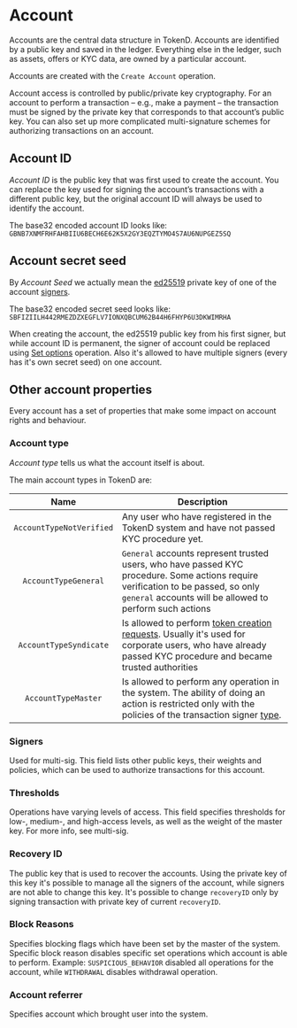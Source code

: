 # Account

Accounts are the central data structure in TokenD. Accounts are identified by 
a public key and saved in the ledger. Everything else in the ledger, such as 
assets, offers or KYC data, are owned by a particular account.

Accounts are created with the `Create Account` operation.

Account access is controlled by public/private key cryptography. For an 
account to perform a transaction – e.g., make a payment – the transaction must 
be signed by the private key that corresponds to that account’s public key. 
You can also set up more complicated multi-signature schemes for authorizing 
transactions on an account.

## Account ID

*Account ID* is the public key that was first used to create the account. 
You can replace the key used for signing the account’s transactions with a 
different public key, but the original account ID will always be used to 
identify the account.

The base32 encoded account ID looks like: `GBNB7XNMFRHFAHBIIU6BECH6E62K5X2GY3EQZTYMO4S7AU6NUPGEZ5SQ`

## Account secret seed

By *Account Seed* we actually mean the [ed25519](https://ed25519.cr.yp.to/) 
private key of one of the account [signers][2].

The base32 encoded secret seed looks like: `SBFIZIILH442RMEZDZXEGFLV7IONXQBCUM62B44H6FHYP6U3DKWIMRHA`

When creating the account, the ed25519 public key from his first signer, but
while account ID is permanent, the signer of account could be replaced using 
[Set options][3] operation. Also it's allowed to have multiple
signers (every has it's own secret seed) on one account.

## Other account properties

Every account has a set of properties that make some impact on 
account rights and behaviour.

### Account type

*Account type* tells us what the account itself is about. 


The main account types in TokenD are:

| Name          | Description |
|:-------------:|-------------|
|`AccountTypeNotVerified`| Any user who have registered in the TokenD system and have not passed KYC procedure yet. |
|`AccountTypeGeneral`| `General` accounts represent trusted users, who have passed KYC procedure. Some actions require verification to be passed, so only `general` accounts will be allowed to perform such actions  |
|`AccountTypeSyndicate`| Is allowed to perform [token creation requests][5]. Usually it's used for corporate users, who have already passed KYC procedure and became trusted authorities |
|`AccountTypeMaster`| Is allowed to perform any operation in the system. The ability of doing an action is restricted only with the policies of the transaction signer [type][4]. |

### Signers

Used for multi-sig. This field lists other public keys, their weights and 
policies, which can be used to authorize transactions for this account.

### Thresholds

Operations have varying levels of access. This field specifies thresholds for 
low-, medium-, and high-access levels, as well as the weight of the master 
key. For more info, see multi-sig.

### Recovery ID

The public key that is used to recover the accounts. Using the private key of 
this key it's possible to manage all the signers of the account, while signers 
are not able to change this key. It's possible to change `recoveryID` only by 
signing transaction with private key of current `recoveryID`.

### Block Reasons

Specifies blocking flags which have been set by the master of the system. 
Specific block reason disables specific set operations which account is able 
to perform. Example: `SUSPICIOUS_BEHAVIOR` disabled all operations for the 
account, while `WITHDRAWAL` disables withdrawal operation.


### Account referrer

Specifies account which brought user into the system.


[2]: /tech/key_entities/signer.md
[3]: /tech/operations/set_options.md
[4]: /tech/key_entities/signer.md#signer-types
[5]: /tech/requests/request_asset.md
